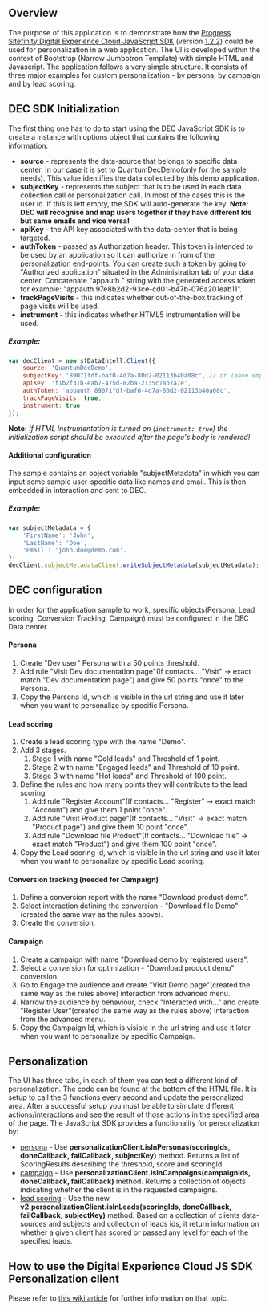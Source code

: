 ## Overview
The purpose of this application is to demonstrate how the [Progress Sitefinity Digital Experience Cloud JavaScript SDK](http://docs.sitefinity.com/dec/leverage-the-javascript-sdk-to-capture-client-side-behavior) (version [1.2.2](https://decsitefinitycdn.blob.core.windows.net/sdk/telerik-dec-client.min.1.2.2.js)) could be used for personalization in a web application. The UI is developed within the context of Bootstrap (Narrow Jumbotron Template) with simple HTML and Javascript. The application follows a very simple structure. It consists of three major examples for custom personalization - by persona, by campaign and by lead scoring.

## DEC SDK Initialization
The first thing one has to do to start using the DEC JavaScript SDK is to create a instance with options object that contains the following information:
- **source** - represents the data-source that belongs to specific data center. In our case it is set to QuantumDecDemo(only for the sample needs). This value identifies the data collected by this demo application.
- **subjectKey** - represents the subject that is to be used in each data collection call or personalization call. In most of the cases this is the user id. If this is left empty, the SDK will auto-generate the key.
**Note: DEC will recognise and map users together if they have different Ids but same emails and vice versa!**
- **apiKey** - the API key associated with the data-center that is being targeted. 
- **authToken** - passed as Authorization header. This token is intended to be used by an application so it can authorize in from of the personalization end-points. You can create such a token by going to "Authorized application" situated in the Administration tab of your data center. Concatenate "appauth " string with the generated access token for example: "appauth 97e8b2d2-93ce-cd01-b47b-076a201eab11".
- **trackPageVisits** - this indicates whether out-of-the-box tracking of page visits will be used.
- **instrument** - this indicates whether HTML5 instrumentation will be used.

##### Example:
```javascript
var decClient = new sfDataIntell.Client({
    source: 'QuantumDecDemo',
    subjectKey: '89071fdf-baf0-4d7a-80d2-02113b40a08c', // or leave empty to auto-generate id
    apiKey: 'f1b2f31b-eab7-475d-82ba-2135c7ab7a7e',
    authToken: 'appauth 89071fdf-baf0-4d7a-80d2-02113b40a08c',
    trackPageVisits: true,
    instrument: true
});
```
**Note:** _If HTML Instrumentation is turned on (```instrument: true```) the initialization script should be executed after the page's body is rendered!_

#### Additional configuration
The sample contains an object variable "subjectMetadata" in which you can input some sample user-specific data like names and email. This is then embedded in interaction and sent to DEC.

##### Example:
```javascript
var subjectMetadata = {
    'FirstName': 'John',
    'LastName': 'Doe',
    'Email': 'john.doe@demo.com'.
};
decClient.subjectMetadataClient.writeSubjectMetadata(subjectMetadata);
```

## DEC configuration
In order for the application sample to work, specific objects(Persona, Lead scoring, Conversion Tracking, Campaign) must be configured in the DEC Data center.

#### Persona
1. Create "Dev user" Persona with a 50 points threshold.
1. Add rule "Visit Dev documentation page"(If contacts... "Visit" -> exact match "Dev documentation page") and give 50 points "once" to the Persona.
1. Copy the Persona Id, which is visible in the url string and use it later when you want to personalize by specific Persona.

#### Lead scoring
1. Create a lead scoring type with the name "Demo".
1. Add 3 stages.
   1. Stage 1 with name "Cold leads" and Threshold of 1 point.
   1. Stage 2 with name "Engaged leads" and Threshold of 10 point.
   1. Stage 3 with name "Hot leads" and Threshold of 100 point.
1. Define the rules and how many points they will contribute to the lead scoring.
   1. Add rule "Register Account"(If contacts... "Register" -> exact match "Account") and give them 1 point "once".
   1. Add rule "Visit Product page"(If contacts... "Visit" -> exact match "Product page") and give them 10 point "once".
   1. Add rule "Download file Product"(If contacts... "Download file" -> exact match "Product") and give them 100 point "once".
1. Copy the Lead scoring Id, which is visible in the url string and use it later when you want to personalize by specific Lead scoring.

#### Conversion tracking (needed for Campaign)
1. Define a conversion report with the name "Download product demo".
1. Select interaction defining the conversion - "Download file Demo"(created the same way as the rules above).
1. Create the conversion.

#### Campaign
1. Create a campaign with name "Download demo by registered users".
1. Select a conversion for optimization - "Download product demo" conversion.
1. Go to Engage the audience and create "Visit Demo page"(created the same way as the rules above) interaction from advanced menu.
1. Narrow the audience by behaviour, check "Interacted with..." and create "Register User"(created the same way as the rules above) interaction from the advanced menu.
1. Copy the Campaign Id, which is visible in the url string and use it later when you want to personalize by specific Campaign.

## Personalization
The UI has three tabs, in each of them you can test a different kind of personalization. The code can be found at the bottom of the HTML file. It is setup to call the 3 functions every second and update the personalized area. After a successful setup you must be able to simulate different actions/interactions and see the result of those actions in the specified area of the page.
The JavaScript SDK provides a functionality for personalization by:
- [persona](http://docs.sitefinity.com/dec/personas-profile-your-audience) - Use **personalizationClient.isInPersonas(scoringIds, doneCallback, failCallback, subjectKey)** method. Returns a list of ScoringResults describing the threshold, score and scoringId.
- [campaign](http://docs.sitefinity.com/dec/campaigns-define-and-track) - Use **personalizationClient.isInCampaigns(campaignIds, doneCallback, failCallback)** method. Returns a collection of objects indicating whether the client is in the requested campaigns.
- [lead scoring](http://docs.sitefinity.com/dec/lead-scoring-align-marketing-and-sales) - Use the new **v2.personalizationClient.isInLeads(scoringIds, doneCallback, failCallback, subjectKey)** method. Based on a collection of clients data-sources and subjects and collection of leads ids, it return information on whether a given client has scored or passed any level for each of the specified leads.

## How to use the Digital Experience Cloud JS SDK Personalization client
Please refer to [this wiki article](https://github.com/Sitefinity/dec-samples/wiki/DEC-JS-SDK-Personalization-Client) for further information on that topic. 